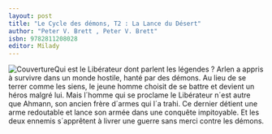 ```yaml
---
layout: post
title: "Le Cycle des démons, T2 : La Lance du Désert"
author: "Peter V. Brett , Peter V. Brett"
isbn: 9782811208028
editor: Milady
---
```


![Couverture](/img/9782811208028.jpg)Qui est le Libérateur dont parlent les légendes ? Arlen a appris à survivre dans un monde hostile, hanté par des démons. Au lieu de se terrer comme les siens, le jeune homme choisit de se battre et devient un héros malgré lui. Mais l´homme qui se proclame le Libérateur n´est autre que Ahmann, son ancien frère d´armes qui l´a trahi. Ce dernier détient une arme redoutable et lance son armée dans une conquête impitoyable. Et les deux ennemis s´apprêtent à livrer une guerre sans merci contre les démons.